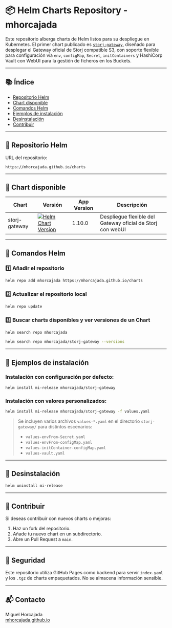 # 📦 Helm Charts Repository - mhorcajada

Este repositorio alberga charts de Helm listos para su despliegue en Kubernetes. El primer chart publicado es [`storj-gateway`](./storj-gateway), diseñado para desplegar el Gateway oficial de Storj compatible S3, con soporte flexible para configuración vía `env`, `configMap`, `Secret`, `initContainers` y HashiCorp Vault con WebUI para la gestión de ficheros en los Buckets.

---

## 📚 Índice

- [Repositorio Helm](#📁-repositorio-helm)
- [Chart disponible](#🚀-chart-disponible)
- [Comandos Helm](#🔧-comandos-helm)
- [Ejemplos de instalación](#🧪-ejemplos-de-instalación)
- [Desinstalación](#🧹-desinstalación)
- [Contribuir](#🤝-contribuir)

---

## 📁 Repositorio Helm

URL del repositorio:

```
https://mhorcajada.github.io/charts
```

---

## 🚀 Chart disponible

| Chart           | Versión | App Version | Descripción                               |
|----------------|---------|-------------|-------------------------------------------|
| storj-gateway  | [![Helm Chart Version](https://img.shields.io/badge/dynamic/yaml.svg?label=helm--chart&color=blue&logo=helm&query=$.version&url=https://raw.githubusercontent.com/mhorcajada/charts/main/storj-gateway/Chart.yaml)](https://github.com/mhorcajada/charts)  | 1.10.0      | Despliegue flexible del Gateway oficial de Storj con webUI |

---

## 🔧 Comandos Helm

### 1️⃣ Añadir el repositorio

```bash
helm repo add mhorcajada https://mhorcajada.github.io/charts
```

### 2️⃣ Actualizar el repositorio local

```bash
helm repo update
```

### 3️⃣ Buscar charts disponibles y ver versiones de un Chart

```bash
helm search repo mhorcajada
```
```bash
helm search repo mhorcajada/storj-gateway --versions
```

---

## 🧪 Ejemplos de instalación

### Instalación con configuración por defecto:

```bash
helm install mi-release mhorcajada/storj-gateway
```

### Instalación con valores personalizados:

```bash
helm install mi-release mhorcajada/storj-gateway -f values.yaml
```

> Se incluyen varios archivos `values-*.yaml` en el directorio `storj-gateway/` para distintos escenarios:  
> - `values-envFrom-Secret.yaml`  
> - `values-envFrom-configMap.yaml`  
> - `values-initContainer-configMap.yaml`  
> - `values-vault.yaml`

---

## 🧹 Desinstalación

```bash
helm uninstall mi-release
```

---

## 🤝 Contribuir

Si deseas contribuir con nuevos charts o mejoras:

1. Haz un fork del repositorio.
2. Añade tu nuevo chart en un subdirectorio.
3. Abre un Pull Request a `main`.

---

## 🔐 Seguridad

Este repositorio utiliza GitHub Pages como backend para servir `index.yaml` y los `.tgz` de charts empaquetados. No se almacena información sensible.

---

## 📬 Contacto

Miguel Horcajada  
[mhorcajada.github.io](https://mhorcajada.github.io/charts)
